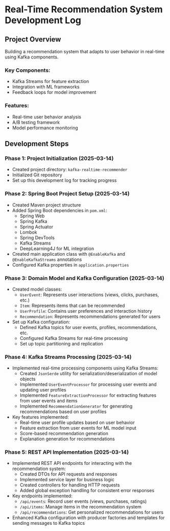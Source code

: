 # Real-Time Recommendation System Development Log

## Project Overview
Building a recommendation system that adapts to user behavior in real-time using Kafka components.

### Key Components:
- Kafka Streams for feature extraction
- Integration with ML frameworks
- Feedback loops for model improvement

### Features:
- Real-time user behavior analysis
- A/B testing framework
- Model performance monitoring

## Development Steps

### Phase 1: Project Initialization (2025-03-14)
- Created project directory: `kafka-realtime-recommender`
- Initialized Git repository
- Set up this development log for tracking progress

### Phase 2: Spring Boot Project Setup (2025-03-14)
- Created Maven project structure
- Added Spring Boot dependencies in `pom.xml`:
  - Spring Web
  - Spring Kafka
  - Spring Actuator
  - Lombok
  - Spring DevTools
  - Kafka Streams
  - DeepLearning4J for ML integration
- Created main application class with `@EnableKafka` and `@EnableKafkaStreams` annotations
- Configured Kafka properties in `application.properties`

### Phase 3: Domain Model and Kafka Configuration (2025-03-14)
- Created model classes:
  - `UserEvent`: Represents user interactions (views, clicks, purchases, etc.)
  - `Item`: Represents items that can be recommended
  - `UserProfile`: Contains user preferences and interaction history
  - `Recommendation`: Represents recommendations generated for users
- Set up Kafka configuration:
  - Defined Kafka topics for user events, profiles, recommendations, etc.
  - Configured Kafka Streams for real-time processing
  - Set up topic partitioning and replication

### Phase 4: Kafka Streams Processing (2025-03-14)
- Implemented real-time processing components using Kafka Streams:
  - Created `JsonSerde` utility for serialization/deserialization of model objects
  - Implemented `UserEventProcessor` for processing user events and updating user profiles
  - Implemented `FeatureExtractionProcessor` for extracting features from user events and items
  - Implemented `RecommendationGenerator` for generating recommendations based on user profiles
- Key features implemented:
  - Real-time user profile updates based on user behavior
  - Feature extraction from user events for ML model input
  - Score-based recommendation generation
  - Explanation generation for recommendations

### Phase 5: REST API Implementation (2025-03-14)
- Implemented REST API endpoints for interacting with the recommendation system:
  - Created DTOs for API requests and responses
  - Implemented service layer for business logic
  - Created controllers for handling HTTP requests
  - Added global exception handling for consistent error responses
- Key endpoints implemented:
  - `/api/events`: Record user events (views, purchases, ratings)
  - `/api/items`: Manage items in the recommendation system
  - `/api/recommendations`: Get personalized recommendations for users
- Enhanced Kafka configuration with producer factories and templates for sending messages to Kafka topics

